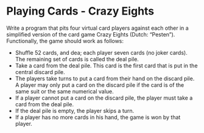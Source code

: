# Playing Cards - Crazy Eights

Write a program that pits four virtual card players against each other in a simplified version of the card game Crazy Eights (Dutch: “Pesten”). Functionally, the game should work as follows:

  - Shuffle 52 cards, and dea; each player seven cards (no joker cards). The remaining set of cards is called the deal pile.
  - Take a card from the deal pile. This card is the first card that is put in the central discard pile.
  - The players take turns to put a card from their hand on the discard pile. A player may only put a card on the discard pile if the card is of the same suit or the same numerical value.
  - If a player cannot put a card on the discard pile, the player must take a card from the deal pile.
  - If the deal pile is empty, the player skips a turn.
  - If a player has no more cards in his hand, the game is won by that player.
